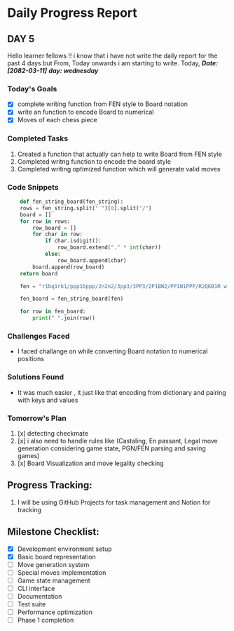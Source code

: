 # Daily Progress Report

## DAY 5
Hello learner fellows !! i know that i have not write the daily report for the past 4 days but From, Today onwards i am starting to write. Today, ***Date: [2082-03-11]*** ***day: wednesday***

### Today's Goals
- [x] complete writing function from FEN style to Board notation
- [x] write an function to encode Board to numerical
- [x] Moves of each chess piece 

### Completed Tasks
1. Created a function that actually can help to write Board from FEN style
2. Completed writng function to encode the board style
3. Completed writing optimized function which will generate valid moves

### Code Snippets
```python
    def fen_string_board(fen_string):
    rows = fen_string.split(" ")[0].split("/")
    board = []
    for row in rows:
        row_board = []
        for char in row:
            if char.isdigit():
                row_board.extend("." * int(char))
            else:
                row_board.append(char)
        board.append(row_board)
    return board

    fen = "r1bq1rk1/ppp1bppp/2n2n2/3pp3/3PP3/2P1BN2/PP1N1PPP/R2QKB1R w KQ - 0 8"

    fen_board = fen_string_board(fen)

    for row in fen_board:
        print(" ".join(row))
```

### Challenges Faced
- I faced challange on while converting Board notation to numerical positions

### Solutions Found
- It was much easier , it just like that encoding from dictionary and pairing with keys and values

### Tomorrow's Plan
1. [x] detecting checkmate
2. [x] i also need to handle rules like (Castaling, En passant, Legal move generation considering game state, PGN/FEN parsing and saving games) 
3. [x] Board Visualization and move legality checking 

## Progress Tracking:
1. I will be using GitHub Projects for task management and Notion for tracking

## Milestone Checklist:
- [x] Development environment setup
- [x] Basic board representation
- [ ] Move generation system
- [ ] Special moves implementation
- [ ] Game state management
- [ ] CLI interface
- [ ] Documentation
- [ ] Test suite
- [ ] Performance optimization
- [ ] Phase 1 completion
